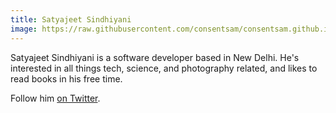 ```yaml
---
title: Satyajeet Sindhiyani
image: https://raw.githubusercontent.com/consentsam/consentsam.github.io/master/assets/dp.jpg
---
```


Satyajeet Sindhiyani is a software developer based in New Delhi. He's interested in all things tech, science, and photography related, and likes to read books in his free time.

Follow him [on Twitter](https://twitter.com/consentsam_).

